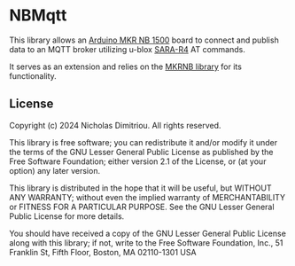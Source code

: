 # NBMqtt

This library allows an [Arduino MKR NB 1500](https://docs.arduino.cc/hardware/mkr-nb-1500) board to connect and publish data to an MQTT broker utilizing u-blox [SARA-R4](https://www.u-blox.com/en/product/sara-r4-series?legacy=Current#Documentation-&-resources) AT commands.

It serves as an extension and relies on the [MKRNB library](https://github.com/arduino-libraries/MKRNB) for its functionality.

## License
Copyright (c) 2024 Nicholas Dimitriou. All rights reserved.

This library is free software; you can redistribute it and/or modify it under the terms of the GNU Lesser General Public License as published by the Free Software Foundation; either version 2.1 of the License, or (at your option) any later version.

This library is distributed in the hope that it will be useful, but WITHOUT ANY WARRANTY; without even the implied warranty of MERCHANTABILITY or FITNESS FOR A PARTICULAR PURPOSE. See the GNU Lesser General Public License for more details.

You should have received a copy of the GNU Lesser General Public License along with this library; if not, write to the Free Software Foundation, Inc., 51 Franklin St, Fifth Floor, Boston, MA 02110-1301 USA
